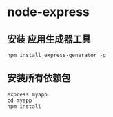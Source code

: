 # node-express

## 安装 应用生成器工具

` npm install express-generator -g `


## 安装所有依赖包

```
express myapp
cd myapp
npm install
```
